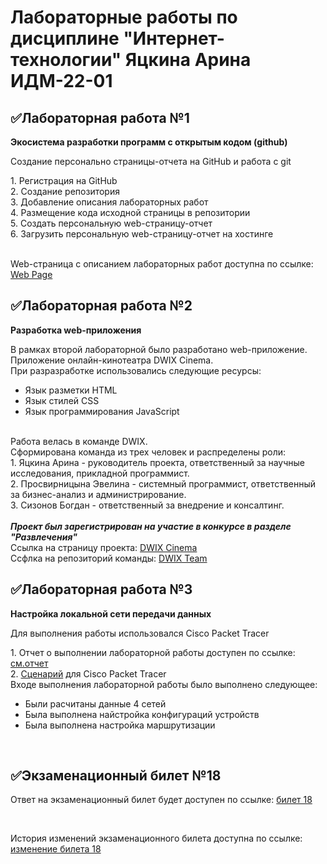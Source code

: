# Лабораторные работы по дисциплине "Интернет-технологии" Яцкина Арина ИДМ-22-01

<h2>✅Лабораторная работа №1</h2>
<b><p>Экосистема разработки программ с открытым кодом (github)</b></p>
<p>Создание персонально страницы-отчета на GitHub и работа с git</p>
1. Регистрация на GitHub<br>
2. Создание репозитория<br>
3. Добавление описания лабораторных работ<br>
4. Размещение кода исходной страницы в репозитории<br>
5. Создать персональную web-страницу-отчет<br>
6. Загрузить персональную web-страницу-отчет на хостинге<br><br>

Web-страница с описанием лабораторных работ доступна по ссылке: <a href="https://y-arina.github.io/labs.html">Web Page</a>
<h2>✅Лабораторная работа №2</h2>
<b><p>Разработка web-приложения</b></p>
В рамках второй лабораторной было разработано web-приложение.<br>
Приложение онлайн-кинотеатра DWIX Cinema.<br>
При разразработке использовались следующие ресурсы:
<ul>
  <li>Язык разметки HTML</li>
  <li>Язык стилей CSS</li>
  <li>Язык программирования JavaScript</li>
 </ul><br>
Работа велась в команде DWIX.<br>
Сформирована команда из трех человек и распределены роли:<br>
1. Яцкина Арина - руководитель проекта, ответственный за научные исследования, прикладной программист.<br>
2. Просвирницына Эвелина - системный программист, ответственный за бизнес-анализ и администрирование.<br>
3. Сизонов Богдан - ответственный за внедрение и консалтинг.<br>
<br>
<b><i>Проект был зарегистрирован на участие в конкурсе в разделе "Развлечения"</b></i><br>
Ссылка на страницу проекта: <a href="https://y-arina.github.io/">DWIX Cinema</a><br>
Ссфлка на репозиторий команды: <a href="https://github.com/Y-Arina/dwix"> DWIX Team</a><br>

<h2>✅Лабораторная работа №3</h2>
<b><p>Настройка локальной сети передачи данных</b></p>
<p>Для выполнения работы использовался Cisco Packet Tracer</p>
1. Отчет о выполнении лабораторной работы доступен по ссылке: <a href="https://github.com/Y-Arina/Y-Arina.github.io/blob/main/Отчет.pdf">см.отчет</a><br>
2. <a href="https://github.com/Y-Arina/Y-Arina.github.io/blob/main/Сценарий.pka">Сценарий</a> для Cisco Packet Tracer<br>
Входе выполнения лабораторной работы было выполнено следующее:
<ul>
  <li>Были расчитаны данные 4 сетей</li>
  <li>Была выполнена найстройка конфигураций устройств</li>
  <li>Была выполнена настройка маршрутизации</li>
 </ul><br>

<h2>✅Экзаменационный билет №18</h2>
<p>Ответ на экзаменационный билет будет доступен по ссылке: <a href="https://github.com/stankin/inet-2022/wiki/exam18">билет 18 </a></p><br>
<p>История изменений экзаменационного билета доступна по ссылке: <a href="https://github.com/stankin/inet-2022/wiki/exam18/_compare/bc88d5f03bd7af9d6e257d24d2ef2e9b92d97b7f...b36f5ddc72276fdd39a8390ba7c84c697d0527fc">изменение билета 18</a></p>
